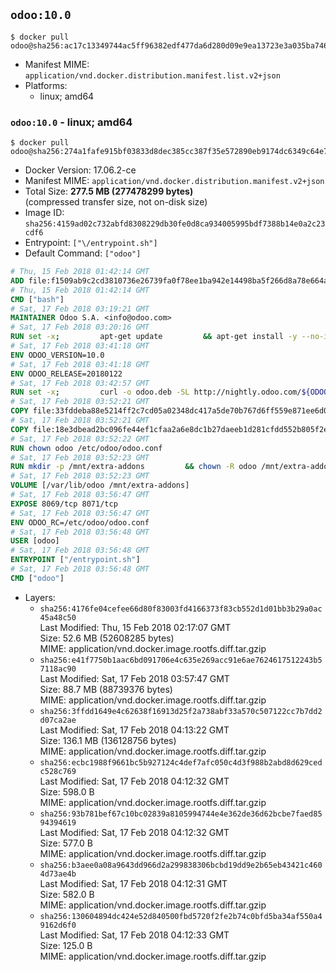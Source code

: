 ## `odoo:10.0`

```console
$ docker pull odoo@sha256:ac17c13349744ac5ff96382edf477da6d280d09e9ea13723e3a035ba74661abd
```

-	Manifest MIME: `application/vnd.docker.distribution.manifest.list.v2+json`
-	Platforms:
	-	linux; amd64

### `odoo:10.0` - linux; amd64

```console
$ docker pull odoo@sha256:274a1fafe915bf03833d8dec385cc387f35e572890eb9174dc6349c64e7959cb
```

-	Docker Version: 17.06.2-ce
-	Manifest MIME: `application/vnd.docker.distribution.manifest.v2+json`
-	Total Size: **277.5 MB (277478299 bytes)**  
	(compressed transfer size, not on-disk size)
-	Image ID: `sha256:4159ad02c732abfd8308229db30fe0d8ca934005995bdf7388b14e0a2c23cdf6`
-	Entrypoint: `["\/entrypoint.sh"]`
-	Default Command: `["odoo"]`

```dockerfile
# Thu, 15 Feb 2018 01:42:14 GMT
ADD file:f1509ab9c2cd3810736e26739fa0f78ee1ba942e14498ba5f266d8a78e664acc in / 
# Thu, 15 Feb 2018 01:42:14 GMT
CMD ["bash"]
# Sat, 17 Feb 2018 03:19:21 GMT
MAINTAINER Odoo S.A. <info@odoo.com>
# Sat, 17 Feb 2018 03:20:16 GMT
RUN set -x;         apt-get update         && apt-get install -y --no-install-recommends             ca-certificates             curl             node-less             python-gevent             python-pip             python-renderpm             python-support             python-watchdog         && curl -o wkhtmltox.deb -SL http://nightly.odoo.com/extra/wkhtmltox-0.12.1.2_linux-jessie-amd64.deb         && echo '40e8b906de658a2221b15e4e8cd82565a47d7ee8 wkhtmltox.deb' | sha1sum -c -         && dpkg --force-depends -i wkhtmltox.deb         && apt-get -y install -f --no-install-recommends         && apt-get purge -y --auto-remove -o APT::AutoRemove::RecommendsImportant=false -o APT::AutoRemove::SuggestsImportant=false npm         && rm -rf /var/lib/apt/lists/* wkhtmltox.deb         && pip install psycogreen==1.0
# Sat, 17 Feb 2018 03:41:18 GMT
ENV ODOO_VERSION=10.0
# Sat, 17 Feb 2018 03:41:18 GMT
ENV ODOO_RELEASE=20180122
# Sat, 17 Feb 2018 03:42:57 GMT
RUN set -x;         curl -o odoo.deb -SL http://nightly.odoo.com/${ODOO_VERSION}/nightly/deb/odoo_${ODOO_VERSION}.${ODOO_RELEASE}_all.deb         && echo '836f0fb94aee0d3771cf2188309f6079ee35f83e odoo.deb' | sha1sum -c -         && dpkg --force-depends -i odoo.deb         && apt-get update         && apt-get -y install -f --no-install-recommends         && rm -rf /var/lib/apt/lists/* odoo.deb
# Sat, 17 Feb 2018 03:52:21 GMT
COPY file:33fddeba88e5214ff2c7cd05a02348dc417a5de70b767d6ff559e871ee6d046a in / 
# Sat, 17 Feb 2018 03:52:21 GMT
COPY file:18e3dbead2bc096fe44ef1cfaa2a6e8dc1b27daeeb1d281cfdd552b805f2e767 in /etc/odoo/ 
# Sat, 17 Feb 2018 03:52:22 GMT
RUN chown odoo /etc/odoo/odoo.conf
# Sat, 17 Feb 2018 03:52:23 GMT
RUN mkdir -p /mnt/extra-addons         && chown -R odoo /mnt/extra-addons
# Sat, 17 Feb 2018 03:52:23 GMT
VOLUME [/var/lib/odoo /mnt/extra-addons]
# Sat, 17 Feb 2018 03:56:47 GMT
EXPOSE 8069/tcp 8071/tcp
# Sat, 17 Feb 2018 03:56:47 GMT
ENV ODOO_RC=/etc/odoo/odoo.conf
# Sat, 17 Feb 2018 03:56:48 GMT
USER [odoo]
# Sat, 17 Feb 2018 03:56:48 GMT
ENTRYPOINT ["/entrypoint.sh"]
# Sat, 17 Feb 2018 03:56:48 GMT
CMD ["odoo"]
```

-	Layers:
	-	`sha256:4176fe04cefee66d80f83003fd4166373f83cb552d1d01bb3b29a0ac45a48c50`  
		Last Modified: Thu, 15 Feb 2018 02:17:07 GMT  
		Size: 52.6 MB (52608285 bytes)  
		MIME: application/vnd.docker.image.rootfs.diff.tar.gzip
	-	`sha256:e41f7750b1aac6bd091706e4c635e269acc91e6ae7624617512243b57118ac90`  
		Last Modified: Sat, 17 Feb 2018 03:57:47 GMT  
		Size: 88.7 MB (88739376 bytes)  
		MIME: application/vnd.docker.image.rootfs.diff.tar.gzip
	-	`sha256:3ffdd1649e4c62638f16913d25f2a738abf33a570c507122cc7b7dd2d07ca2ae`  
		Last Modified: Sat, 17 Feb 2018 04:13:22 GMT  
		Size: 136.1 MB (136128756 bytes)  
		MIME: application/vnd.docker.image.rootfs.diff.tar.gzip
	-	`sha256:ecbc1988f9661bc5b927124c4def7afc050c4d3f988b2abd8d629cedc528c769`  
		Last Modified: Sat, 17 Feb 2018 04:12:32 GMT  
		Size: 598.0 B  
		MIME: application/vnd.docker.image.rootfs.diff.tar.gzip
	-	`sha256:93b781bef67c10bc02839a8105994744e4e362de36d62bcbe7faed8594394619`  
		Last Modified: Sat, 17 Feb 2018 04:12:32 GMT  
		Size: 577.0 B  
		MIME: application/vnd.docker.image.rootfs.diff.tar.gzip
	-	`sha256:b3aee0a08a9643dd966d2a299838306bcbd19dd9e2b65eb43421c4604d73ae4b`  
		Last Modified: Sat, 17 Feb 2018 04:12:31 GMT  
		Size: 582.0 B  
		MIME: application/vnd.docker.image.rootfs.diff.tar.gzip
	-	`sha256:130604894dc424e52d840500fbd5720f2fe2b74c0bfd5ba34af550a49162d6f0`  
		Last Modified: Sat, 17 Feb 2018 04:12:33 GMT  
		Size: 125.0 B  
		MIME: application/vnd.docker.image.rootfs.diff.tar.gzip

